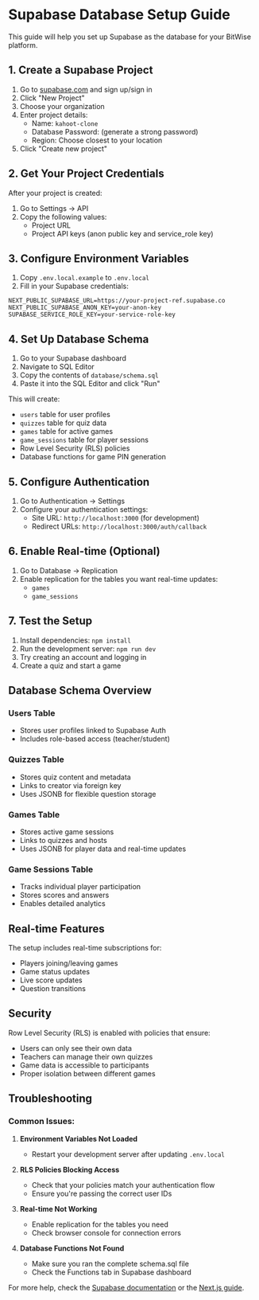 # Supabase Database Setup Guide

This guide will help you set up Supabase as the database for your BitWise platform.

## 1. Create a Supabase Project

1. Go to [supabase.com](https://supabase.com) and sign up/sign in
2. Click "New Project"
3. Choose your organization
4. Enter project details:
   - Name: `kahoot-clone`
   - Database Password: (generate a strong password)
   - Region: Choose closest to your location
5. Click "Create new project"

## 2. Get Your Project Credentials

After your project is created:

1. Go to Settings → API
2. Copy the following values:
   - Project URL
   - Project API keys (anon public key and service_role key)

## 3. Configure Environment Variables

1. Copy `.env.local.example` to `.env.local`
2. Fill in your Supabase credentials:

```env
NEXT_PUBLIC_SUPABASE_URL=https://your-project-ref.supabase.co
NEXT_PUBLIC_SUPABASE_ANON_KEY=your-anon-key
SUPABASE_SERVICE_ROLE_KEY=your-service-role-key
```

## 4. Set Up Database Schema

1. Go to your Supabase dashboard
2. Navigate to SQL Editor
3. Copy the contents of `database/schema.sql`
4. Paste it into the SQL Editor and click "Run"

This will create:
- `users` table for user profiles
- `quizzes` table for quiz data
- `games` table for active games
- `game_sessions` table for player sessions
- Row Level Security (RLS) policies
- Database functions for game PIN generation

## 5. Configure Authentication

1. Go to Authentication → Settings
2. Configure your authentication settings:
   - Site URL: `http://localhost:3000` (for development)
   - Redirect URLs: `http://localhost:3000/auth/callback`

## 6. Enable Real-time (Optional)

1. Go to Database → Replication
2. Enable replication for the tables you want real-time updates:
   - `games`
   - `game_sessions`

## 7. Test the Setup

1. Install dependencies: `npm install`
2. Run the development server: `npm run dev`
3. Try creating an account and logging in
4. Create a quiz and start a game

## Database Schema Overview

### Users Table
- Stores user profiles linked to Supabase Auth
- Includes role-based access (teacher/student)

### Quizzes Table
- Stores quiz content and metadata
- Links to creator via foreign key
- Uses JSONB for flexible question storage

### Games Table
- Stores active game sessions
- Links to quizzes and hosts
- Uses JSONB for player data and real-time updates

### Game Sessions Table
- Tracks individual player participation
- Stores scores and answers
- Enables detailed analytics

## Real-time Features

The setup includes real-time subscriptions for:
- Players joining/leaving games
- Game status updates
- Live score updates
- Question transitions

## Security

Row Level Security (RLS) is enabled with policies that ensure:
- Users can only see their own data
- Teachers can manage their own quizzes
- Game data is accessible to participants
- Proper isolation between different games

## Troubleshooting

### Common Issues:

1. **Environment Variables Not Loaded**
   - Restart your development server after updating `.env.local`

2. **RLS Policies Blocking Access**
   - Check that your policies match your authentication flow
   - Ensure you're passing the correct user IDs

3. **Real-time Not Working**
   - Enable replication for the tables you need
   - Check browser console for connection errors

4. **Database Functions Not Found**
   - Make sure you ran the complete schema.sql file
   - Check the Functions tab in Supabase dashboard

For more help, check the [Supabase documentation](https://supabase.com/docs) or the [Next.js guide](https://supabase.com/docs/guides/getting-started/quickstarts/nextjs).